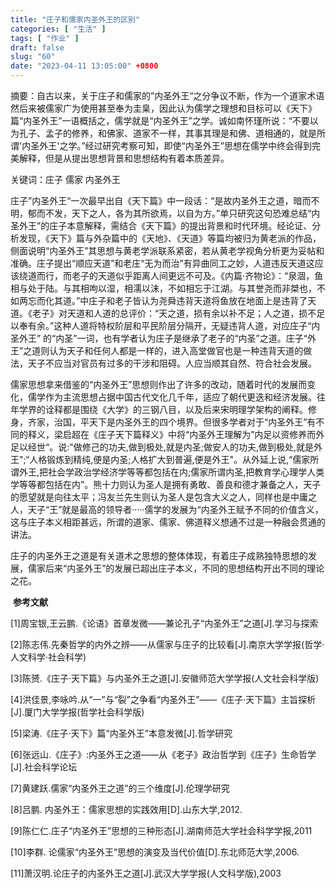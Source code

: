 ```yaml
---
title: "庄子和儒家内圣外王的区别"
categories: [ "生活" ]
tags: [ "作业" ]
draft: false
slug: "60"
date: "2023-04-11 13:05:00" +0800
---
```




摘要：自古以来，关于庄子和儒家的”内圣外王“之分争议不断，作为一个道家术语然后来被儒家广为使用甚至奉为圭臬，因此认为儒学之理想和目标可以《天下》篇“内圣外王”一语概括之，儒学就是“内圣外王”之学。诚如南怀瑾所说：“不要以为孔子、孟子的修养，和佛家、道家不一样，其事其理是和佛、道相通的，就是所谓'内圣外王'之学。”经过研究考察可知，即使“内圣外王”思想在儒学中终会得到完美解释，但是从提出思想背景和思想结构有着本质差异。

关键词：庄子 儒家 内圣外王

庄子”内圣外王“一次最早出自《天下篇》中一段话：“是故内圣外王之道，暗而不明，郁而不发，天下之人，各为其所欲焉，以自为方。”单只研究这句恐难总结“内圣外王”的庄子本意解释，需结合《天下篇》的提出背景和时代环境。经论证、分析发现，《天下》篇与外杂篇中的《天地》、《天道》等篇均被归为黄老派的作品，侧面说明“内圣外王”其思想与黄老学派联系紧密，若从黄老学视角分析更为妥帖和准确。庄子提出“顺应天道”和老庄“无为而治”有异曲同工之妙，人道违反天道这应该绕道而行，而老子的天道似乎距离人间更远不可及。《内篇·齐物论》：“泉涸，鱼相与处于陆。与其相呴以湿，相濡以沫，不如相忘于江湖。与其誉尧而非桀也，不如两忘而化其道。”中庄子和老子皆认为尧舜违背天道将鱼放在地面上是违背了天道。《老子》对天道和人道的总评价：“天之道，损有余以补不足；人之道，损不足以奉有余。”这种人道将特权阶层和平民阶层分隔开，无疑违背人道，对应庄子“内圣外王” 的“内圣”一词，也有学者认为庄子是继承了老子的“内圣”之道。庄子“外王”之道则认为天子和任何人都是一样的，进入高堂做官也是一种违背天道的做法，天子不应当对官员有过多的干涉和阻碍。人应当顺其自然、符合社会发展。

儒家思想拿来借鉴的“内圣外王”思想则作出了许多的改动，随着时代的发展而变化，儒学作为主流思想占据中国古代文化几千年，适应了朝代更迭和经济发展。往年学界的诠释都是围绕《大学》的三钢八目，以及后来宋明理学架构的阐释。修身，齐家，治国，平天下是内圣外王的四个境界。但很多学者对于“内圣外王”有不同的释义，梁启超在《庄子天下篇释义》中将“内圣外王理解为”内足以资修养而外足以经世“。说:"做修己的功夫,做到极处,就是内圣;做安人的功夫,做到极处,就是外王";“人格锻炼到精纯,便是内圣;人格扩大到普遍,便是外王"。从外延上说,“儒家所谓外王,把社会学政治学经济学等等都包括在内;儒家所谓内圣,把教育学心理学人类学等等都包括在内”。熊十力则认为圣人是拥有勇敢、善良和德才兼备之人，天子的愿望就是向往太平；冯友兰先生则认为圣人是包含大义之人，同样也是中庸之人，天子“王”就是最高的领导者·····儒学的发展为“内圣外王赋予不同的价值含义，这与庄子本义相距甚远，所谓的道家、儒家、佛道释义想通不过是一种融会贯通的讲法。

庄子的内圣外王之道是有关道术之思想的整体体现，有着庄子成熟独特思想的发展，儒家后来“内圣外王”的发展已超出庄子本义，不同的思想结构开出不同的理论之花。

​
**参考文献**

[1]周宝银,王云鹏.《论语》首章发微——兼论孔子“内圣外王”之道[J].学习与探索

[2]陈志伟.先秦哲学的内外之辨——从儒家与庄子的比较看[J].南京大学学报(哲学·人文科学·社会科学)

[3]陈赟.《庄子·天下篇》与内圣外王之道[J].安徽师范大学学报(人文社会科学版)

[4]洪佳景,李咏吟.从“一”与“裂”之争看“内圣外王”——《庄子·天下篇》主旨探析[J].厦门大学学报(哲学社会科学版)

[5]梁涛.《庄子·天下》篇“内圣外王”本意发微[J].哲学研究

[6]张远山.《庄子》:内圣外王之道——从《老子》政治哲学到《庄子》生命哲学[J].社会科学论坛

[7]黄建跃.儒家“内圣外王之道”的三个维度[J].伦理学研究

[8]吕鹏. 内圣外王：儒家思想的实践效用[D].山东大学,2012.

[9]陈仁仁.庄子“内圣外王”思想的三种形态[J].湖南师范大学社会科学学报,2011

[10]李群. 论儒家“内圣外王”思想的演变及当代价值[D].东北师范大学,2006.

[11]萧汉明.论庄子的内圣外王之道[J].武汉大学学报(人文科学版),2003

